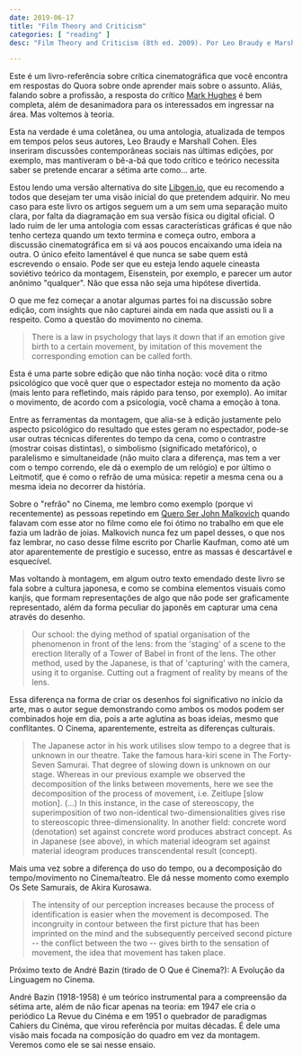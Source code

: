 ```yaml
---
date: 2019-06-17
title: "Film Theory and Criticism"
categories: [ "reading" ]
desc: "Film Theory and Criticism (8th ed. 2009). Por Leo Braudy e Marshall Cohen. Leitura iniciada em 2019-06-09."

---
```

Este é um livro-referência sobre crítica cinematográfica que você encontra em respostas do Quora sobre onde aprender mais sobre o assunto. Aliás, falando sobre a profissão, a resposta do crítico [Mark Hughes](https://www.quora.com/How-can-an-individual-become-a-film-critic) é bem completa, além de desanimadora para os interessados em ingressar na área. Mas voltemos à teoria.

Esta na verdade é uma coletânea, ou uma antologia, atualizada de tempos em tempos pelos seus autores, Leo Braudy e Marshall Cohen. Eles inseriram discussões contemporâneas sociais nas últimas edições, por exemplo, mas mantiveram o bê-a-bá que todo crítico e teórico necessita saber se pretende encarar a sétima arte como... arte.

Estou lendo uma versão alternativa do site [Libgen.io](http://libgen.io), que eu recomendo a todos que desejam ter uma visão inicial do que pretendem adquirir. No meu caso para este livro os artigos seguem um a um sem uma separação muito clara, por falta da diagramação em sua versão física ou digital oficial. O lado ruim de ler uma antologia com essas características gráficas é que não tenho certeza quando um texto termina e começa outro, embora a discussão cinematográfica em si vá aos poucos encaixando uma ideia na outra. O único efeito lamentável é que nunca se sabe quem está escrevendo o ensaio. Pode ser que eu esteja lendo aquele cineasta soviétivo teórico da montagem, Eisenstein, por exemplo, e parecer um autor anônimo "qualquer". Não que essa não seja uma hipótese divertida.

O que me fez começar a anotar algumas partes foi na discussão sobre edição, com insights que não capturei ainda em nada que assisti ou li a respeito. Como a questão do movimento no cinema.

> There is a law in psychology that lays it down that if an emotion give birth to a certain movement, by imitation of this movement the corresponding emotion can be called forth.

Esta é uma parte sobre edição que não tinha noção: você dita o ritmo psicológico que você quer que o espectador esteja no momento da ação (mais lento para refletindo, mais rápido para tenso, por exemplo). Ao imitar o movimento, de acordo com a psicologia, você chama a emoção à tona.

Entre as ferramentas da montagem, que alia-se à edição justamente pelo aspecto psicológico do resultado que estes geram no espectador, pode-se usar outras técnicas diferentes do tempo da cena, como o contrastre (mostrar coisas distintas), o simbolismo (significado metafórico), o paralelismo e simultaneidade (não muito clara a diferença, mas tem a ver com o tempo correndo, ele dá o exemplo de um relógio) e por último o Leitmotif, que é como o refrão de uma música: repetir a mesma cena ou a mesma ideia no decorrer da história.

Sobre o "refrão" no Cinema, me lembro como exemplo (porque vi recentemente) as pessoas repetindo em [Quero Ser John Malkovich](/movies/quero-ser-john-malkovich) quando falavam com esse ator no filme como ele foi ótimo no trabalho em que ele fazia um ladrão de joias. Malkovich nunca fez um papel desses, o que nos faz lembrar, no caso desse filme escrito por Charlie Kaufman, como até um ator aparentemente de prestígio e sucesso, entre as massas é descartável e esquecível.

Mas voltando à montagem, em algum outro texto emendado deste livro se fala sobre a cultura japonesa, e como se combina elementos visuais como kanjis, que formam representações de algo que não pode ser graficamente representado, além da forma peculiar do japonês em capturar uma cena através do desenho.

> Our school: the dying method of spatial organisation of the phenomenon in front of the lens: from the 'staging' of a scene to the erection literally of a Tower of Babel in front of the lens. The other method, used by the Japanese, is that of 'capturing' with the camera, using it to organise. Cutting out a fragment of reality by means of the lens.

Essa diferença na forma de criar os desenhos foi significativo no início da arte, mas o autor segue demonstrando como ambos os modos podem ser combinados hoje em dia, pois a arte aglutina as boas ideias, mesmo que conflitantes. O Cinema, aparentemente, estreita as diferenças culturais.

> The Japanese actor in his work utilises slow tempo to a degree that is unknown in our theatre. Take the famous hara-kiri scene in The Forty-Seven Samurai. That degree of slowing down is unknown on our stage. Whereas in our previous example we observed the decomposition of the links between movements, here we see the decomposition of the process of movement, i.e. Zeitlupe [slow motion].
> (...)
> In this instance, in the case of stereoscopy, the superimposition of two non-identical two-dimensionalities gives rise to stereoscopic three-dimensionality. In another field: concrete word (denotation) set against concrete word produces abstract concept. As in Japanese (see above), in which material ideogram set against material ideogram produces transcendental result (concept).

Mais uma vez sobre a diferença do uso do tempo, ou a decomposição do tempo/movimento no Cinema/teatro. Ele dá nesse momento como exemplo Os Sete Samurais, de Akira Kurosawa.

> The intensity of our perception increases because the process of identification is easier when the movement is decomposed.
> The incongruity in contour between the first picture that has been imprinted on the mind and the subsequently perceived second picture -- the conflict between the two -- gives birth to the sensation of movement, the idea that movement has taken place.

Próximo texto de André Bazin (tirado de O Que é Cinema?): A Evolução da Linguagem no Cinema.


André Bazin (1918-1958) é um teórico instrumental para a compreensão da sétima arte, além de não ficar apenas na teoria: em 1947 ele cria o periódico La Revue du Cinéma e em 1951 o quebrador de paradigmas Cahiers du Cinéma, que virou referência por muitas décadas. É dele uma visão mais focada na composição do quadro em vez da montagem. Veremos como ele se sai nesse ensaio.

